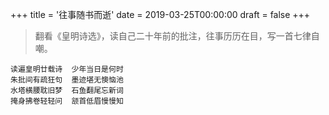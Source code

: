 +++
title = '往事随书而逝'
date = 2019-03-25T00:00:00
draft = false
+++

> 翻看《皇明诗选》，读自己二十年前的批注，往事历历在目，写一首七律自嘲。


```text
读遍皇明廿载诗  少年当日是何时
朱批间有疏狂句  墨迹堪无懊恼池
水塔横腰耽旧梦  石鱼翻尾忘新词
掩身拂卷轻轻问  颔首低眉慢慢知
```
